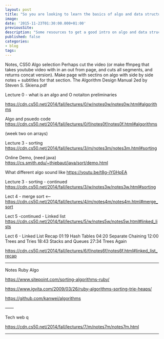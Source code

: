 ```yaml
---
layout: post
title: "So you are looking to learn the basics of algo and data structures …"
image:
date: '2015-11-23T01:30:00.000+01:00'
previousSite:
description: "Some resources to get a good intro on algo and data structures"
published: false
categories:
- blog
tags:
---
```




<!-- # so you are looking to learn the basics of algo and data structures …  -->
 
Notes, CS50 Algo selection 
Perhaps cut the video (or make ffmpeg that takes youtube video with in an out from page, and cuts all segments, and returns concat version).
Make page with sectins on algo with side by side notes + subtitles for that section.
The Algorithm Design Manual 2ed  by Steven S. Skiena.pdf 

Lecture 0 - what is an algo and O notaiton preliminaries

https://cdn.cs50.net/2014/fall/lectures/0/w/notes0w/notes0w.html#algorithms

Algo and psuedo code
https://cdn.cs50.net/2014/fall/lectures/0/f/notes0f/notes0f.html#algorithms

(week two on arrays)

Lecture 3 - sorting
https://cdn.cs50.net/2014/fall/lectures/3/m/notes3m/notes3m.html#sorting

Online Demo, (need java)
https://cs.smith.edu/~thiebaut/java/sort/demo.html


What different algo sound like
https://youtu.be/t8g-iYGHpEA

Lecture 3 - sorting - continued
https://cdn.cs50.net/2014/fall/lectures/3/w/notes3w/notes3w.html#sorting
 

Lect 4 - merge sort  <--
https://cdn.cs50.net/2014/fall/lectures/4/m/notes4m/notes4m.html#merge_sort


Lect 5 -continued -  Linked list
https://cdn.cs50.net/2014/fall/lectures/5/w/notes5w/notes5w.html#linked_lists 

Lect 6 - Linked List Recap 01:19 Hash Tables 04:20 Separate Chaining 12:00 Trees and Tries 18:43 Stacks and Queues 27:34 Trees Again

https://cdn.cs50.net/2014/fall/lectures/6/f/notes6f/notes6f.html#linked_list_recap



----

Notes Ruby Algo

https://www.sitepoint.com/sorting-algorithms-ruby/

https://www.igvita.com/2009/03/26/ruby-algorithms-sorting-trie-heaps/

https://github.com/kanwei/algorithms 


——

Tech web q 

https://cdn.cs50.net/2014/fall/lectures/7/m/notes7m/notes7m.html


----

